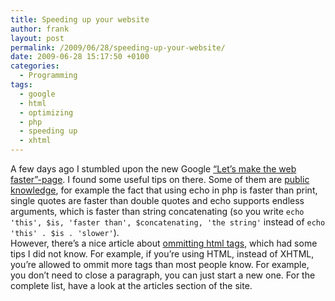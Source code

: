 ```yaml
---
title: Speeding up your website
author: frank
layout: post
permalink: /2009/06/28/speeding-up-your-website/
date: 2009-06-28 15:17:50 +0100
categories:
  - Programming
tags:
  - google
  - html
  - optimizing
  - php
  - speeding up
  - xhtml
---
```

A few days ago I stumbled upon the new Google [&#8220;Let&#8217;s make the web faster&#8221;-page][1]. I found some useful tips on there. Some of them are [public knowledge][2], for example the fact that using echo in php is faster than print, single quotes are faster than double quotes and echo supports endless arguments, which is faster than string concatenating (so you write `echo 'this', $is, 'faster than', $concatenating, 'the string'` instead of `echo 'this' . $is . 'slower'`).  
However, there&#8217;s a nice article about [ommitting html tags][3], which had some tips I did not know. For example, if you&#8217;re using HTML, instead of XHTML, you&#8217;re allowed to ommit more tags than most people know. For example, you don&#8217;t need to close a paragraph, you can just start a new one. For the complete list, have a look at the articles section of the site.

 [1]: http://code.google.com/speed/
 [2]: http://code.google.com/speed/articles/optimizing-php.html
 [3]: http://code.google.com/speed/articles/optimizing-html.html
